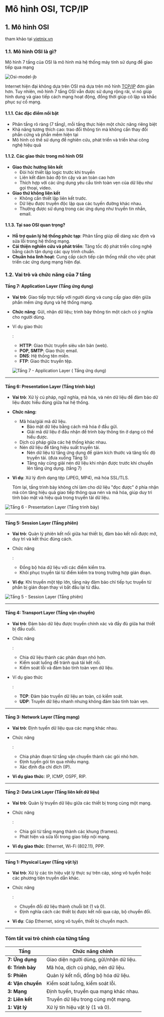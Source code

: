 # Mô hình OSI, TCP/IP

## 1. Mô hình OSI

tham khảo tại [vietnix.vn](https://vietnix.vn/mo-hinh-osi-la-gi/#mo-hinh-osi-la-gi-osi-viet-tat-cua-tu-gi)

### 1.1. Mô hình OSI là gì?

Mô hình 7 tầng của OSI là mô hình mà hệ thống máy tính sử dụng để giao tiếp qua mạng 

![Osi-model-jb](https://imgs.search.brave.com/pQ0iYDQJw_ydpTEdjr83neSjoZ6sVudD6PJhgmOGJZc/rs:fit:860:0:0:0/g:ce/aHR0cHM6Ly92bnBy/by52bi91cGxvYWQv/dXNlci9pbWFnZXMv/VGglQzYlQjAlMjBW/aSVFMSVCQiU4N24v/T3NpLW1vZGVsLWpi/LnBuZw)

Internet hiện đại không dựa trên OSI mà dựa trên mô hình [TCP/IP](https://vietnix.vn/tcp-ip-la-gi/) đơn giản hơn. Tuy nhiên, mô hình 7 tầng OSI vẫn được sử dụng rộng rãi, vì nó giúp hình dung và giao tiếp cách mạng hoạt động, đồng thời giúp cô lập và khắc phục sự cố mạng.

#### 1.1.1. **Các đặc điểm nổi bật** 

-  Phân tầng rõ ràng (7 tầng), mỗi tầng thực hiện một chức năng riêng biệt 
- Khả năng tương thích cao: trao đổi thông tin mà không cần thay đổi phần cứng và phần mềm hiện tại 
- Mô hình có thể sử dụng để nghiên cứu, phát triển và triển khai công nghệ hiệu quả 

#### 1.1.2. Các giao thức trong mô hình OSI

- **Giao thức hướng liên kết**
  - Đòi hỏi thiết lập logic trước khi truyền 
  - Liên kết đảm bảo độ tin cậy và an toàn cao hơn 
  - Thích hợp với các ứng dụng yêu cầu tính toàn vẹn của dữ liệu như gọi thoại, video.
- **Giao thứ không liên kết** 
  - Không cần thiết lập liên kết trước.
  - Dữ liệu được truyền độc lập qua các tuyến đường khác nhau.
  - Thường được sử dụng trong các ứng dụng như truyền tin nhắn, email.

#### 1.1.3. Tại sao OSI quan trọng?

- **Hỗ trợ quản lý hệ thống phức tạp**: Phân tầng giúp dễ dàng xác định và sửa lỗi trong hệ thống mạng.
- **Cải thiện nghiên cứu và phát triển**: Tăng tốc độ phát triển công nghệ bằng cách tận dụng các quy trình chuẩn.
- **Chuẩn hóa linh hoạt**: Cung cấp cách tiếp cận thống nhất cho việc phát triển các ứng dụng mạng hiện đại.

### 1.2. Vai trò và chức năng của 7 tầng 

#### **Tầng 7: Application Layer (Tầng ứng dụng)**

- **Vai trò**: Giao tiếp trực tiếp với người dùng và cung cấp giao diện giữa phần mềm ứng dụng và hệ thống mạng.

- **Chức năng**: Gửi, nhận dữ liệu; trình bày thông tin một cách có ý nghĩa cho người dùng.

- Ví dụ giao thức

  :

  - **HTTP**: Giao thức truyền siêu văn bản (web).
  - **POP, SMTP**: Giao thức email.
  - **DNS**: Hệ thống tên miền.
  - **FTP**: Giao thức truyền tệp.

  ![Tầng 7 - Application Layer ( Tầng ứng dụng)](https://static-xf1.vietnix.vn/wp-content/uploads/2023/12/application-layer.webp)

------

#### **Tầng 6: Presentation Layer (Tầng trình bày)**

- **Vai trò**: Xử lý cú pháp, ngữ nghĩa, mã hóa, và nén dữ liệu để đảm bảo dữ liệu được hiểu đúng giữa hai hệ thống.

- **Chức năng:**

  - Mã hóa/giải mã dữ liệu.
    - Bảo mật dữ liệu bằng cách mã hóa ở đầu gửi.
    - Giải mã dữ liệu ở đầu nhận để trình bày thông tin ở dạng có thể hiểu được.
  - Dịch cú pháp giữa các hệ thống khác nhau.
  - Nén dữ liệu để tăng hiệu suất truyền tải.
    - Nén dữ liệu từ tầng ứng dụng để giảm kích thước và tăng tốc độ truyền tải. (đưa xuống Tầng 5)
    - Tầng này cũng giải nén dữ liệu khi nhận được trước khi chuyển lên tầng ứng dụng. (tầng 7)

- **Ví dụ**: Xử lý định dạng tệp (JPEG, MP4), mã hóa SSL/TLS.

  Tóm lại, tầng trình bày không chỉ làm cho dữ liệu "đọc được" ở phía nhận mà còn tăng hiệu quả giao tiếp thông qua nén và mã hóa, giúp duy trì tính bảo mật và hiệu quả trong truyền tải dữ liệu.

![Tầng 6 - Presentation Layer (Tầng trình bày)](https://static-xf1.vietnix.vn/wp-content/uploads/2023/12/presentation-layer.webp)

------

#### **Tầng 5: Session Layer (Tầng phiên)**

- **Vai trò**: Quản lý phiên kết nối giữa hai thiết bị, đảm bảo kết nối được mở, duy trì và kết thúc đúng cách.

- Chức năng

  :

  - Đồng bộ hóa dữ liệu với các điểm kiểm tra.
  - Khôi phục truyền tải từ điểm kiểm tra trong trường hợp gián đoạn.

- **Ví dụ**: Khi truyền một tệp lớn, tầng này đảm bảo chỉ tiếp tục truyền từ phần bị gián đoạn thay vì bắt đầu lại từ đầu.

![Tầng 5 - Session Layer (Tầng phiên)](https://static-xf1.vietnix.vn/wp-content/uploads/2023/12/session-layer.webp)

------

#### **Tầng 4: Transport Layer (Tầng vận chuyển)**

- **Vai trò**: Đảm bảo dữ liệu được truyền chính xác và đầy đủ giữa hai thiết bị đầu cuối.

- Chức năng

  :

  - Chia dữ liệu thành các phân đoạn nhỏ hơn.
  - Kiểm soát luồng để tránh quá tải kết nối.
  - Kiểm soát lỗi và đảm bảo tính toàn vẹn dữ liệu.

- Ví dụ giao thức

  :

  - **TCP**: Đảm bảo truyền dữ liệu an toàn, có kiểm soát.
  - **UDP**: Truyền dữ liệu nhanh nhưng không đảm bảo tính toàn vẹn.

------

#### **Tầng 3: Network Layer (Tầng mạng)**

- **Vai trò**: Định tuyến dữ liệu qua các mạng khác nhau.

- Chức năng

  :

  - Chia phân đoạn từ tầng vận chuyển thành các gói nhỏ hơn.
  - Định tuyến gói tin qua nhiều mạng.
  - Xác định địa chỉ đích (IP).

- **Ví dụ giao thức**: IP, ICMP, OSPF, RIP.

------

#### **Tầng 2: Data Link Layer (Tầng liên kết dữ liệu)**

- **Vai trò**: Quản lý truyền dữ liệu giữa các thiết bị trong cùng một mạng.

- Chức năng

  :

  - Chia gói từ tầng mạng thành các khung (frames).
  - Phát hiện và sửa lỗi trong giao tiếp nội mạng.

- **Ví dụ giao thức**: Ethernet, Wi-Fi (802.11), PPP.

------

#### **Tầng 1: Physical Layer (Tầng vật lý)**

- **Vai trò**: Xử lý các tín hiệu vật lý thực sự trên cáp, sóng vô tuyến hoặc các phương tiện truyền dẫn khác.

- Chức năng

  :

  - Chuyển đổi dữ liệu thành chuỗi bit (1 và 0).
  - Định nghĩa cách các thiết bị được kết nối qua cáp, bộ chuyển đổi.

- **Ví dụ**: Cáp Ethernet, sóng vô tuyến, thiết bị chuyển mạch.

------

### **Tóm tắt vai trò chính của từng tầng**

| **Tầng**          | **Chức năng chính**                     |
| ----------------- | --------------------------------------- |
| **7: Ứng dụng**   | Giao diện người dùng, gửi/nhận dữ liệu. |
| **6: Trình bày**  | Mã hóa, dịch cú pháp, nén dữ liệu.      |
| **5: Phiên**      | Quản lý kết nối, đồng bộ hóa dữ liệu.   |
| **4: Vận chuyển** | Kiểm soát luồng, kiểm soát lỗi.         |
| **3: Mạng**       | Định tuyến, truyền qua mạng khác nhau.  |
| **2: Liên kết**   | Truyền dữ liệu trong cùng một mạng.     |
| **1: Vật lý**     | Xử lý tín hiệu vật lý (1 và 0).         |


